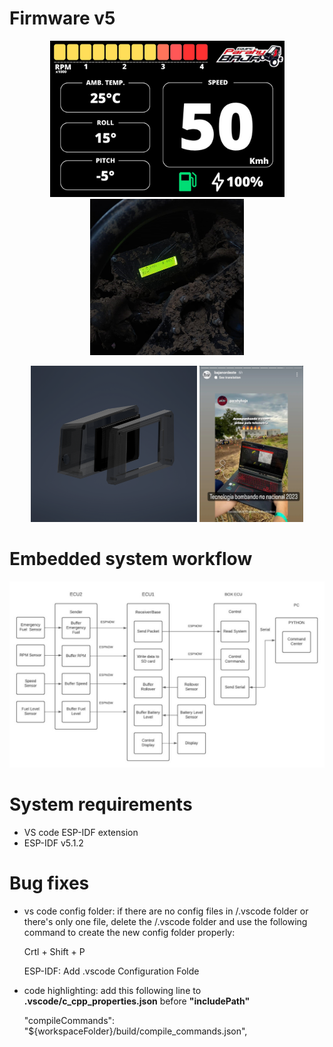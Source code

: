 # Firmware v5

<p align="middle">
    <img alt="display Nextion" height="250" src="resources/HMI.png"/>
    <img alt="display LCD backup" height="250" src="resources/HMI_backup.jpg"/>
</p>

<p align="middle">
    <img alt="ECU Front case" height="250" src="resources/ECU_Front.png"/>
    <img alt="telemetry" height="250" src="resources/telemetry.jpg"/>
</p>

# Embedded system workflow

![workflow](resources/workflow.jpg)

# System requirements

* VS code ESP-IDF extension
* ESP-IDF v5.1.2

# Bug fixes

* vs code config folder: if there are no config files in /.vscode folder or there's only one file, delete the /.vscode folder and use the following command to create the new config folder properly:

    Crtl + Shift + P

    ESP-IDF: Add .vscode Configuration Folde

* code highlighting: add this following line to **.vscode/c_cpp_properties.json** before **"includePath"**

    "compileCommands": "${workspaceFolder}/build/compile_commands.json",